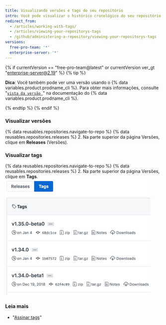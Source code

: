 ```yaml
---
title: Visualizando versões e tags do seu repositório
intro: Você pode visualizar o histórico cronológico do seu repositório pelo número da versão da versão ou da tag.
redirect_from:
  - /articles/working-with-tags/
  - /articles/viewing-your-repositorys-tags
  - /github/administering-a-repository/viewing-your-repositorys-tags
versions:
  free-pro-team: '*'
  enterprise-server: '*'
---
```


{% if currentVersion == "free-pro-team@latest" or currentVersion ver_gt "enterprise-server@2.19" %}
{% tip %}

**Dica**: Você também pode ver uma versão usando o {% data variables.product.prodname_cli %}. Para obter mais informações, consulte "[`vista da versão `](https://cli.github.com/manual/gh_release_view)" na documentação do {% data variables.product.prodname_cli %}.

{% endtip %}
{% endif %}

### Visualizar versões

{% data reusables.repositories.navigate-to-repo %}
{% data reusables.repositories.releases %}
2. Na parte superior da página Versões, clique em **Releases** (Versões).

### Visualizar tags

{% data reusables.repositories.navigate-to-repo %}
{% data reusables.repositories.releases %}
2. Na parte superior da página Versões, clique em **Tags**. ![Página de tags](/assets/images/help/releases/tags-list.png)

### Leia mais

- "[Assinar tags](/articles/signing-tags)"
